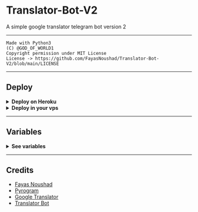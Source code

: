 # Translator-Bot-V2

A simple google translator telegram bot version 2

---

```
Made with Python3
(C) @GOD_OF_WORLD1
Copyright permission under MIT License
License -> https://github.com/FayasNoushad/Translator-Bot-V2/blob/main/LICENSE
```

---

## Deploy

<details>
  <summary><b>Deploy on Heroku</b></summary>
<br/>

<p align="left">
  <a href="https://heroku.com/deploy?template=https://github.com/Harris7864/Translator-Bot-V2/tree/main">
     <img height="30px" src="https://img.shields.io/badge/Deploy%20To%20Heroku-blueviolet?style=for-the-badge&logo=heroku">
  </a>
</p>

</details>

<details>
  <summary><b>Deploy in your vps</b></summary>
<br/>

```sh
git clone https://github.com/FayasNoushad/Translator-Bot-V2
cd Translator-Bot-V2
pip3 install -r requirements.txt
# <Create Variables appropriately>
python3 main.py
```

</details>

---

## Variables

<details>
  <summary><b>See variables</b></summary>
<br/>

- `API_HASH` Your API Hash from my.telegram.org
- `API_ID` Your API ID from my.telegram.org
- `BOT_TOKEN` Your bot token from @BotFather

</details>

---

## Credits

- [Fayas Noushad](https://github.com/FayasNoushad)
- [Pyrogram](https://github.com/pyrogram/pyrogram)
- [Google Translator](https://translate.google.com)
- [Translator Bot](https://github.com/FayasNoushad/Translator-Bot)
